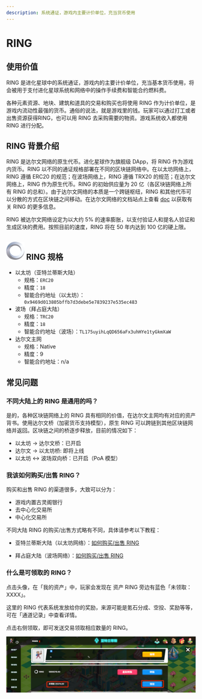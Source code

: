 ```yaml
---
description: 系统通证，游戏内主要计价单位，充当货币使用
---
```


# RING

## 使用价值

RING 是进化星球中的系统通证，游戏内的主要计价单位，充当基本货币使用，将会被用于支付进化星球系统和网络中的操作手续费和智能合约燃料费。

各种元素资源、地块、建筑和道具的交易和购买也将使用 RING 作为计价单位，是游戏内流动性最强的货币。通俗的说法，就是游戏里的钱。玩家可以通过打工或者出售资源获得RING，也可以用 RING 去采购需要的物资。游戏系统收入都使用 RING 进行分配。

## RING 背景介绍

RING 是达尔文网络的原生代币。进化星球作为旗舰级 DApp，将 RING 作为游戏内货币。RING 以不同的通证规格部署在不同的区块链网络中。在以太坊网络上，RING 遵循 ERC20 的规范；在波场网络上，RING 遵循 TRX20 的规范；在达尔文网络上，RING 作为原生代币。RING 的初始供应量为 20 亿（各区块链网络上所有 RING 的总和）。由于达尔文网络的本质是一个跨链枢纽，RING 和其他代币可以分散的方式在区块链之间移动。在达尔文网络的文档站点上查看 [doc](https://docs.darwinia.network/docs/en/wiki-us-tokens) 以获取有关 RING 的更多信息。

RING 被达尔文网络设定为以大约 5% 的速率膨胀，以支付验证人和提名人验证和生成区块的费用。按照目前的速度，RING 将在 50 年内达到 100 亿的硬上限。

## ![RING](../../.gitbook/assets/ringIcon.png) RING 规格

* 以太坊（亚特兰蒂斯大陆）
  * 规格：`ERC20`
  * 精度：`18`
  * 智能合约地址（以太坊）：`0x9469d013805bffb7d3debe5e7839237e535ec483`
* 波场（拜占庭大陆）
  * 规格：`TRC20`
  * 精度：`18`
  * 智能合约地址（波场）：`TL175uyihLqQD656aFx3uhHYe1tyGkmXaW`
* 达尔文主网
  * 规格：Native
  * 精度：9
  * 智能合约地址：n/a

## 常见问题

### 不同大陆上的 RING 是通用的吗？

是的，各种区块链网络上的 RING 具有相同的价值，在达尔文主网均有对应的资产背书。使用达尔文桥（加密货币支持模型），原生 RING 可以跨链到其他区块链网络并返回。区块链之间的桥逐步释放，目前的情况如下：

* 以太坊 -> 达尔文桥：已开启
* 达尔文 -> 以太坊桥: 即将上线
* 以太坊 <-> 波场双向桥：已开启（PoA 模型）

### 我该如何购买/出售 RING？ 

购买和出售 RING 的渠道很多，大致可以分为：

- 游戏内置古灵阁银行
- 去中心化交易所
- 中心化交易所

不同大陆 RING 的购买/出售方式略有不同，具体请参考以下教程：

- 亚特兰蒂斯大陆（以太坊网络）：[如何购买/出售 RING](/tutorials/atlantis-ethereum/how-to-buy-sell-ring.md)

- 拜占庭大陆（波场网络）：[如何购买/出售 RING](/tutorials/byzantine-tron/how-to-buy-sell-ring.md)


### 什么是可领取的 RING？

点击头像，在「我的资产」中，玩家会发现在 资产 RING 旁边有蓝色「未领取：XXXX」。

这里的 RING 代表系统发放给你的奖励，来源可能是氪石分成、空投、奖励等等，可在「通道记录」中查看详情。

点击右侧领取，即可发送交易领取相应数量的 RING。 

![可领取的 RING](../../.gitbook/assets/unclaimed-ring-cn.png)



